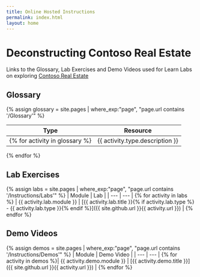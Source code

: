 ```yaml
---
title: Online Hosted Instructions
permalink: index.html
layout: home
---
```


# Deconstructing Contoso Real Estate

Links to the Glossary, Lab Exercises and Demo Videos used for Learn Labs on exploring [Contoso Real Estate](https://aka.ms/contoso-real-estate/github)

## Glossary

{% assign glossary = site.pages | where_exp:"page", "page.url contains '/Glossary'" %}

| Type | Resource |
| --- | --- | 
{% for activity in glossary  %} | {{ activity.type.description }} | [{{ activity.type.title }}]({{ site.github.url }}{{ activity.url }}) |
{% endfor %}

## Lab Exercises

{% assign labs = site.pages | where_exp:"page", "page.url contains '/Instructions/Labs'" %}
| Module | Lab |
| --- | --- | 
{% for activity in labs  %} | {{ activity.lab.module }} | [{{ activity.lab.title }}{% if activity.lab.type %} - {{ activity.lab.type }}{% endif %}]({{ site.github.url }}{{ activity.url }}) |
{% endfor %}

## Demo Videos

{% assign demos = site.pages | where_exp:"page", "page.url contains '/Instructions/Demos'" %}
| Module | Demo Video |
| --- | --- | 
{% for activity in demos  %}| {{ activity.demo.module }} | [{{ activity.demo.title }}]({{ site.github.url }}{{ activity.url }}) |
{% endfor %}
